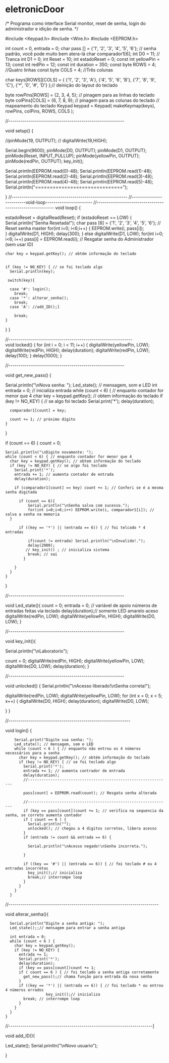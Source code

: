 # eletronicDoor

/*
      Programa como interface Serial monitor, reset de senha,
    login do administrador e idição de senha. 
*/

#include <Keypad.h>
#include <Wire.h>
#include <EEPROM.h>


int count = 0, entrada = 0;
char pass [] = {'1', '2', '3', '4', '5', '6'}; // senha padrão, você pode muito bem atera-lá
char comparador1[6];
int D0 = 11;  // Tranca
int D1 = 0;
int Reset = 10; 
int estadoReset = 0;
const int yellowPin = 13;
const int redPin = 12;
const int duration = 350;
const byte ROWS = 4; //Quatro linhas
const byte COLS = 4; //Três colunas

char keys[ROWS][COLS] = {
  {'1', '2', '3', 'A'},
  {'4', '5', '6', 'B'},
  {'7', '8', '9', 'C'},
  {'*', '0', '#', 'D'}
};// deinição do layout do teclado

byte rowPins[ROWS] = {2, 3, 4, 5}; // pinagem para as linhas do teclado
byte colPins[COLS] = {6, 7, 8, 9}; // pinagem para as colunas do teclado
// mapeamento do teclado
Keypad keypad = Keypad( makeKeymap(keys), rowPins, colPins, ROWS, COLS );


//---------------------------------------------------------

void setup() {


  //pinMode(19, OUTPUT);
 // digitalWrite(19,HIGH);

  Serial.begin(9600);
  pinMode(D0, OUTPUT);
  pinMode(D1, OUTPUT);
  pinMode(Reset, INPUT_PULLUP);
  pinMode(yellowPin, OUTPUT);
  pinMode(redPin, OUTPUT);
  key_init();

  Serial.println(EEPROM.read(0)-48);
  Serial.println(EEPROM.read(1)-48);
  Serial.println(EEPROM.read(2)-48);
  Serial.println(EEPROM.read(3)-48);
  Serial.println(EEPROM.read(4)-48);
  Serial.println(EEPROM.read(5)-48);
  Serial.println("==============================");

}
//---------------------------------------------------------
//-------------------------void-loop-----------------------
//---------------------------------------------------------
void loop() {

  estadoReset = digitalRead(Reset);
  if (estadoReset  == LOW) {
    Serial.println("Senha Resetada!");
    char pass [6] = {'1', '2', '3', '4', '5', '6'}; // Reset senha master
    for(int i=0; i<6;i++) {
     EEPROM.write(i, pass[i]);    
    }
    digitalWrite(D1, HIGH);
    delay(300);
  }
  else digitalWrite(D1, LOW);
 for(int i=0; i<6; i++) pass[i] = EEPROM.read(i); // Resgatar senha do Administrador (sem usar ID)

    char key = keypad.getKey(); // obtém informação do teclado
     

    if (key != NO_KEY) { // se foi teclado algo
      Serial.println(key);

     switch(key){

      case '#': login();  
        break; 
      case '*': alterar_senha();
        break; 
      case 'A': //add_ID();]
      
        break; 
    }
  }
}

//-------------------------------------------------------------      
void locked() {
  for (int i = 0; i < 11; i++) {
    digitalWrite(yellowPin, LOW);
    digitalWrite(redPin, HIGH);
    delay(duration);
    digitalWrite(redPin, LOW);
    delay(100);
  }
  delay(1000);
}

//---------------------------------------------------------

void get_new_pass() {

  Serial.println("\nNova senha: ");
  Led_state(); // mensagem, som e LED
  int entrada = 0; // inicializa entrada
  while (count < 6) { // enquanto contador for menor que 4
    char key = keypad.getKey(); // obtem informação do teclado
    if (key != NO_KEY) { // se algo foi teclado
      Serial.print('*');
      delay(duration);

      comparador1[count] = key;

      count += 1; // próximo dígito
    }
  }

  if (count == 6) {
    count = 0;
    
    Serial.println("\nDigite novamente: ");
    while (count < 6) { // enquanto contador for menor que 4
      char key = keypad.getKey(); // obtem informação do teclado
      if (key != NO_KEY) { // se algo foi teclado
        Serial.print('*');
        entrada += 1; // aumenta contador de entrada
        delay(duration);

        if (comparador1[count] == key) count += 1; // Conferi se é a mesma senha digitada

          if (count == 6){
              Serial.println("\nSenha salva com sucesso.");
              for(int i=0;i<6;i++) EEPROM.write(i, comparador1[i]); // salva a senha na memoria
      }
      
          if ((key == '*') || (entrada == 6)) { // foi telcado * 4 entradas  
              
              if(count != entrada) Serial.println("\nInvalido!.");
              delay(2000);
             // key_init() ; // inicializa sistema
              break; // sai
            }    
 
        }
      }
    }
  }

//---------------------------------------------------------

void Led_state(){
   count = 0;
   entrada = 0; // variável de apoio números de entradas feitas via teclado
  delay(duration);// somente LED amarelo aceso
  digitalWrite(redPin, LOW);
  digitalWrite(yellowPin, HIGH);
  digitalWrite(D0, LOW);
}

//---------------------------------------------------------

void key_init(){
 
  Serial.println("\nLaboratorio");
 
  count = 0;
  digitalWrite(redPin, HIGH);
  digitalWrite(yellowPin, LOW);
  digitalWrite(D0, LOW);
  delay(duration);
}

//---------------------------------------------------------


void unlocked() {
  Serial.println("\nAcesso liberado!\nSenha correta!");
 
  digitalWrite(redPin, LOW);
  digitalWrite(yellowPin, LOW);
  for (int x = 0; x < 5; x++) {
    digitalWrite(D0, HIGH);
    delay(duration);
    digitalWrite(D0, LOW);

  }
}

//------------------------------------------------------------

void login() {
      
        Serial.print("Digite sua senha: ");
        Led_state(); // mensagem, som e LED
        while (count < 6 ) { // enquanto não entrou os 4 números necessários para a senha
          char key = keypad.getKey(); // obtém informação do teclado
          if (key != NO_KEY) { // se foi teclado algo
            Serial.print('*');
            entrada += 1; // aumenta contrador de entrada
            delay(duration);
            //---------------------------------------------------------------

            pass[count] = EEPROM.read(count); // Resgata senha alterada

            //---------------------------------------------------------------
            if (key == pass[count])count += 1; // verifica na sequencia da senha, se correto aumenta contador
            if ( count == 6 ) {
              Serial.println("");
              unlocked(); // chegou a 4 digitos corretos, libera acesso
            }
            if (entrada != count && entrada == 6) {
              
              Serial.println("\nAcesso negado!\nSenha incorreta.");

            }

            if ((key == '#') || (entrada == 6)) { // foi teclado # ou 4 entradas incorretas
              key_init();// inicializa
              break;// interrompe loop
            }
          }
        }
      }

 //--------------------------------------------------------------------------

 void alterar_senha(){
  
      Serial.println("Digite a senha antiga: ");
      Led_state();;// mensagem para entrar a senha antiga
      
      int entrada = 0;
      while (count < 6 ) {
        char key = keypad.getKey();
        if (key != NO_KEY) {
          entrada += 1;
          Serial.print('*');
          delay(duration);
          if (key == pass[count])count += 1;
          if ( count == 6 ) { // foi teclado a senha antiga corretamente
            get_new_pass();// chama função para entrada da nova senha
          }
          if ((key == '*') || (entrada == 6)) { // foi teclado * ou entrou 4 números errados
                      key_init();// inicializa
            break; // interrompe loop
          }
        }
      }
    }

 //-----------------------------------------------------------------------]
 
void add_ID(){

   Led_state();
   Serial.println("\nNovo usuario");
  

}
